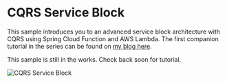 # CQRS Service Block

This sample introduces you to an advanced service block architecture with CQRS using Spring Cloud Function and AWS Lambda. The first companion tutorial in the series can be found on [my blog here](http://www.kennybastani.com).

This sample is still in the works. Check back soon for tutorial.

![CQRS Service Block](http://i.imgur.com/bHe0D5p.png)